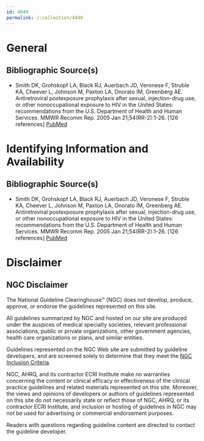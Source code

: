 ```yaml
---
id: 4049
permalink: /:collection/4049
---
```


# General

## Bibliographic Source(s)

- Smith DK, Grohskopf LA, Black RJ, Auerbach JD, Veronese F, Struble KA, Cheever L, Johnson M, Paxton LA, Onorato IM, Greenberg AE. Antiretroviral postexposure prophylaxis after sexual, injection-drug use, or other nonoccupational exposure to HIV in the United States: recommendations from the U.S. Department of Health and Human Services. MMWR Recomm Rep. 2005 Jan 21;54(RR-2):1-26. [126 references] [ PubMed ](http://www.ncbi.nlm.nih.gov/entrez/query.fcgi?cmd=Retrieve&db=pubmed&dopt=Abstract&list_uids=15660015)

# Identifying Information and Availability

## Bibliographic Source(s)

- Smith DK, Grohskopf LA, Black RJ, Auerbach JD, Veronese F, Struble KA, Cheever L, Johnson M, Paxton LA, Onorato IM, Greenberg AE. Antiretroviral postexposure prophylaxis after sexual, injection-drug use, or other nonoccupational exposure to HIV in the United States: recommendations from the U.S. Department of Health and Human Services. MMWR Recomm Rep. 2005 Jan 21;54(RR-2):1-26. [126 references] [ PubMed ](http://www.ncbi.nlm.nih.gov/entrez/query.fcgi?cmd=Retrieve&db=pubmed&dopt=Abstract&list_uids=15660015)

# Disclaimer

## NGC Disclaimer

The National Guideline Clearinghouse™ (NGC) does not develop, produce, approve, or endorse the guidelines represented on this site.

All guidelines summarized by NGC and hosted on our site are produced under the auspices of medical specialty societies, relevant professional associations, public or private organizations, other government agencies, health care organizations or plans, and similar entities.

Guidelines represented on the NGC Web site are submitted by guideline developers, and are screened solely to determine that they meet the [NGC Inclusion Criteria](/help-and-about/summaries/inclusion-criteria).

NGC, AHRQ, and its contractor ECRI Institute make no warranties concerning the content or clinical efficacy or effectiveness of the clinical practice guidelines and related materials represented on this site. Moreover, the views and opinions of developers or authors of guidelines represented on this site do not necessarily state or reflect those of NGC, AHRQ, or its contractor ECRI Institute, and inclusion or hosting of guidelines in NGC may not be used for advertising or commercial endorsement purposes.

Readers with questions regarding guideline content are directed to contact the guideline developer.

